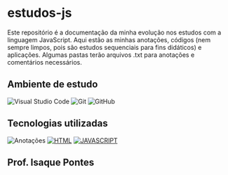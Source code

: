 # estudos-js
Este repositório é a documentação da minha evolução nos estudos com a linguagem JavaScript. Aqui estão as minhas anotações, códigos (nem sempre limpos, pois são estudos sequenciais para fins didáticos) e aplicações. Algumas pastas terão arquivos .txt para anotações e comentários necessários.
## Ambiente de estudo

![Visual Studio Code](https://img.shields.io/badge/-Visual%20Studio%20Code-0D1117?style=for-the-badge&logo=visual-studio-code&logoColor=007ACC&labelColor=0D1117)
![Git](https://img.shields.io/badge/-Git-0D1117?style=for-the-badge&logo=git&labelColor=0D1117)
![GitHub](https://img.shields.io/badge/-GitHub-0D1117?style=for-the-badge&logo=github&labelColor=0D1117)&nbsp;


## Tecnologias utilizadas
![Anotações](https://img.shields.io/badge/anotações-txt-172B4D?style=for-the-badge&logo=estacio&logoColor=blue)
[![HTML](https://img.shields.io/badge/HTML5-E34F26?style=for-the-badge&logo=html5&logoColor=white)]()
[![JAVASCRIPT](https://img.shields.io/badge/JavaScript-F7DF1E?style=for-the-badge&logo=javascript&logoColor=black)]()

## Prof. Isaque Pontes
